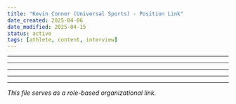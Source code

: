 ```yaml
---
title: "Kevin Conner (Universal Sports) - Position Link"
date_created: 2025-04-06
date_modified: 2025-04-15
status: active
tags: [athlete, content, interview]
---
```


---

---

---

---

---


*This file serves as a role-based organizational link.*
